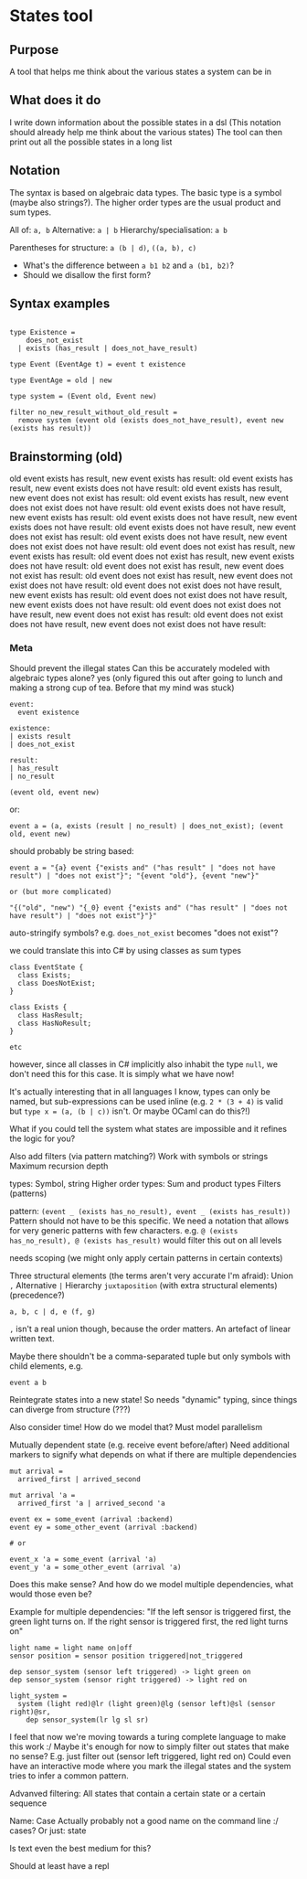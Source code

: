 # States tool

## Purpose
A tool that helps me think about the various states a system can be in

## What does it do
I write down information about the possible states in a dsl
(This notation should already help me think about the various states)
The tool can then print out all the possible states in a long list

## Notation
The syntax is based on algebraic data types. The basic type is a symbol
(maybe also strings?). The higher order types are the usual product and
sum types. 

All of: `a, b`
Alternative: `a | b`
Hierarchy/specialisation: `a b`

Parentheses for structure: `a (b | d)`, `((a, b), c)`

- What's the difference between `a b1 b2` and `a (b1, b2)`?
- Should we disallow the first form?


## Syntax examples
```

type Existence =
    does_not_exist
  | exists (has_result | does_not_have_result)

type Event (EventAge t) = event t existence

type EventAge = old | new

type system = (Event old, Event new)

filter no_new_result_without_old_result =
  remove system (event old (exists does_not_have_result), event new (exists has result))

```





## Brainstorming (old)

old event exists has result, new event exists has result:
old event exists has result, new event exists does not have result:
old event exists has result, new event does not exist has result:
old event exists has result, new event does not exist does not have result:
old event exists does not have result, new event exists has result:
old event exists does not have result, new event exists does not have result:
old event exists does not have result, new event does not exist has result:
old event exists does not have result, new event does not exist does not have result:
old event does not exist has result, new event exists has result:
old event does not exist has result, new event exists does not have result:
old event does not exist has result, new event does not exist has result:
old event does not exist has result, new event does not exist does not have result:
old event does not exist does not have result, new event exists has result:
old event does not exist does not have result, new event exists does not have result:
old event does not exist does not have result, new event does not exist has result:
old event does not exist does not have result, new event does not exist does not have result:


### Meta
Should prevent the illegal states
Can this be accurately modeled with algebraic types alone? yes
(only figured this out after going to lunch and making a strong cup of tea. Before that my mind was stuck)

```
event:
  event existence

existence:
| exists result
| does_not_exist

result:
| has_result
| no_result

(event old, event new)
```

or:

```
event a = (a, exists (result | no_result) | does_not_exist); (event old, event new)
```

should probably be string based:

```
event a = "{a} event {"exists and" ("has result" | "does not have result") | "does not exist"}"; "{event "old"}, {event "new"}"

or (but more complicated)

"{("old", "new") "{_0} event {"exists and" ("has result" | "does not have result") | "does not exist"}"}"

```

auto-stringify symbols? e.g. `does_not_exist` becomes "does not exist"?

we could translate this into C# by using classes as sum types
```
class EventState {
  class Exists;
  class DoesNotExist;
}

class Exists {
  class HasResult;
  class HasNoResult;
}

etc
```
however, since all classes in C# implicitly also inhabit the type `null`, we don't need this for this case. It is simply
what we have now!

It's actually interesting that in all languages I know, types can only be named, but sub-expressions can be used inline
(e.g. `2 * (3 + 4)` is valid but `type x = (a, (b | c))` isn't. Or maybe OCaml can do this?!)

What if you could tell the system what states are impossible and it refines the logic for you?


Also add filters (via pattern matching?)
Work with symbols or strings
Maximum recursion depth

types: Symbol, string
Higher order types: Sum and product types
Filters (patterns)

pattern: `(event _ (exists has_no_result), event _ (exists has_result))`
Pattern should not have to be this specific. We need a notation that allows for very generic patterns with few characters.
e.g. `@ (exists has_no_result), @ (exists has_result)` would filter this out on all levels

needs scoping (we might only apply certain patterns in certain contexts)

Three structural elements (the terms aren't very accurate I'm afraid):
Union `,`
Alternative `|`
Hierarchy `juxtaposition` (with extra structural elements)
(precedence?)

```
a, b, c | d, e (f, g)
```

`,` isn't a real union though, because the order matters. An artefact of linear written text.

Maybe there shouldn't be a comma-separated tuple but only symbols with child elements, e.g.
```
event a b
```


Reintegrate states into a new state! So needs "dynamic" typing, since things can diverge from structure (???)

Also consider time! How do we model that? Must model parallelism

Mutually dependent state (e.g. receive event before/after)
Need additional markers to signify what depends on what if there are multiple dependencies
```
mut arrival =
  arrived_first | arrived_second

mut arrival 'a =
  arrived_first 'a | arrived_second 'a

event ex = some_event (arrival :backend)
event ey = some_other_event (arrival :backend)

# or

event_x 'a = some_event (arrival 'a)
event_y 'a = some_other_event (arrival 'a)

```
Does this make sense? And how do we model multiple dependencies, what would those even be?

Example for multiple dependencies:
"If the left sensor is triggered first, the green light turns on. If the right sensor
is triggered first, the red light turns on"

```
light name = light name on|off
sensor position = sensor position triggered|not_triggered

dep sensor_system (sensor left triggered) -> light green on
dep sensor_system (sensor right triggered) -> light red on

light_system = 
  system (light red)@lr (light green)@lg (sensor left)@sl (sensor right)@sr, 
    dep sensor_system(lr lg sl sr)

```
I feel that now we're moving towards a turing complete language to make this work :/
Maybe it's enough for now to simply filter out states that make no sense?
E.g. just filter out (sensor left triggered, light red on)
Could even have an interactive mode where you mark the illegal states and the
system tries to infer a common pattern.

Advanved filtering: All states that contain a certain state or a certain sequence

Name: Case
Actually probably not a good name on the command line :/
cases?
Or just: state


Is text even the best medium for this?

Should at least have a repl


